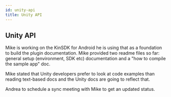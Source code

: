 ```yaml
---
id: unity-api
title: Unity API
---
```

## Unity API


Mike is working on the KinSDK for Android he is using that as a foundation to build the plugin documentation.
Mike provided two readme files so far:  general setup (environment, SDK etc) documentation and a "how to compile the sample app" doc.

Mike stated that Unity developers prefer to look at code examples than reading text-based docs and the Unity docs are going to reflect that.

Andrea to schedule a sync meeting with Mike to get an updated status.
